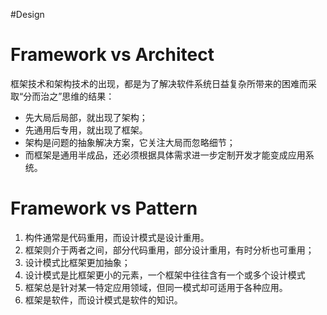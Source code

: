 #Design 
# Framework vs Architect
框架技术和架构技术的出现，都是为了解决软件系统日益复杂所带来的困难而采取“分而治之”思维的结果：
- 先大局后局部，就出现了架构；
- 先通用后专用，就出现了框架。
- 架构是问题的抽象解决方案，它关注大局而忽略细节；
- 而框架是通用半成品，还必须根据具体需求进一步定制开发才能变成应用系统。


# Framework vs Pattern
1. 构件通常是代码重用，而设计模式是设计重用。
2. 框架则介于两者之间，部分代码重用，部分设计重用，有时分析也可重用；
3. 设计模式比框架更加抽象；
4. 设计模式是比框架更小的元素，一个框架中往往含有一个或多个设计模式
5. 框架总是针对某一特定应用领域，但同一模式却可适用于各种应用。
6. 框架是软件，而设计模式是软件的知识。